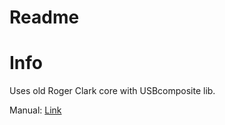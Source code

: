 # Readme
# Info
Uses old Roger Clark core with USBcomposite lib.

Manual: [Link](https://github.com/numanair/deej/tree/stm32-logic-saving/Docs#readme)
